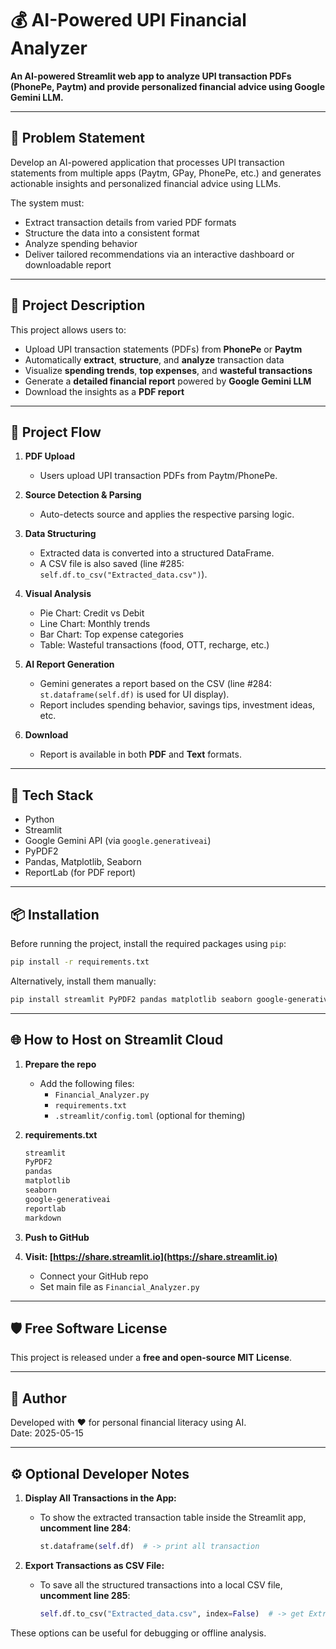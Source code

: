 
# 💰 AI-Powered UPI Financial Analyzer

**An AI-powered Streamlit web app to analyze UPI transaction PDFs (PhonePe, Paytm) and provide personalized financial advice using Google Gemini LLM.**

---

## 🧾 Problem Statement

Develop an AI-powered application that processes UPI transaction statements from multiple apps (Paytm, GPay, PhonePe, etc.) and generates actionable insights and personalized financial advice using LLMs.

The system must:
- Extract transaction details from varied PDF formats
- Structure the data into a consistent format
- Analyze spending behavior
- Deliver tailored recommendations via an interactive dashboard or downloadable report


---

## 📌 Project Description

This project allows users to:
- Upload UPI transaction statements (PDFs) from **PhonePe** or **Paytm**
- Automatically **extract**, **structure**, and **analyze** transaction data
- Visualize **spending trends**, **top expenses**, and **wasteful transactions**
- Generate a **detailed financial report** powered by **Google Gemini LLM**
- Download the insights as a **PDF report**

---

## 🚀 Project Flow

1. **PDF Upload**
   - Users upload UPI transaction PDFs from Paytm/PhonePe.
   
2. **Source Detection & Parsing**
   - Auto-detects source and applies the respective parsing logic.

3. **Data Structuring**
   - Extracted data is converted into a structured DataFrame.
   - A CSV file is also saved (line #285: `self.df.to_csv("Extracted_data.csv")`).

4. **Visual Analysis**
   - Pie Chart: Credit vs Debit
   - Line Chart: Monthly trends
   - Bar Chart: Top expense categories
   - Table: Wasteful transactions (food, OTT, recharge, etc.)

5. **AI Report Generation**
   - Gemini generates a report based on the CSV (line #284: `st.dataframe(self.df)` is used for UI display).
   - Report includes spending behavior, savings tips, investment ideas, etc.

6. **Download**
   - Report is available in both **PDF** and **Text** formats.

---

## 🧪 Tech Stack

- Python
- Streamlit
- Google Gemini API (via `google.generativeai`)
- PyPDF2
- Pandas, Matplotlib, Seaborn
- ReportLab (for PDF report)

---

## 📦 Installation

Before running the project, install the required packages using `pip`:

```bash
pip install -r requirements.txt
```

Alternatively, install them manually:

```bash
pip install streamlit PyPDF2 pandas matplotlib seaborn google-generativeai reportlab markdown
```

---

## 🌐 How to Host on Streamlit Cloud

1. **Prepare the repo**
   - Add the following files:
     - `Financial_Analyzer.py`
     - `requirements.txt`
     - `.streamlit/config.toml` (optional for theming)

2. **requirements.txt**
   ```txt
   streamlit
   PyPDF2
   pandas
   matplotlib
   seaborn
   google-generativeai
   reportlab
   markdown
   ```

3. **Push to GitHub**

4. **Visit: [https://share.streamlit.io](https://share.streamlit.io)**
   - Connect your GitHub repo
   - Set main file as `Financial_Analyzer.py`

---

## 🛡 Free Software License

This project is released under a **free and open-source MIT License**.

---

## 📎 Author

Developed with ❤️ for personal financial literacy using AI.  
Date: 2025-05-15


---

## ⚙️ Optional Developer Notes

1. **Display All Transactions in the App:**
   - To show the extracted transaction table inside the Streamlit app, **uncomment line 284**:
     ```python
     st.dataframe(self.df)  # -> print all transaction
     ```

2. **Export Transactions as CSV File:**
   - To save all the structured transactions into a local CSV file, **uncomment line 285**:
     ```python
     self.df.to_csv("Extracted_data.csv", index=False)  # -> get Extracted data in csv file
     ```

These options can be useful for debugging or offline analysis.
